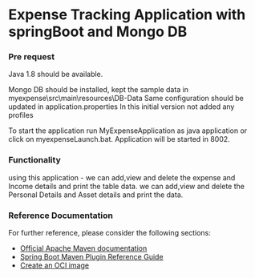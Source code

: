 # Expense Tracking Application with springBoot and Mongo DB

### Pre request
Java 1.8 should be available.

Mongo DB should be installed, kept the sample data in myexpense\src\main\resources\DB-Data
Same configuration should be updated in application.properties
In this initial version not added any profiles

To start the application run MyExpenseApplication as java application or click on myexpenseLaunch.bat.
Application will be started in 8002.

### Functionality
using this application - we can add,view and delete the expense and Income  details and print the table data.
we can add,view and delete the Personal Details and Asset  details and print the data.

### Reference Documentation
For further reference, please consider the following sections:

* [Official Apache Maven documentation](https://maven.apache.org/guides/index.html)
* [Spring Boot Maven Plugin Reference Guide](https://docs.spring.io/spring-boot/docs/2.5.0/maven-plugin/reference/html/)
* [Create an OCI image](https://docs.spring.io/spring-boot/docs/2.5.0/maven-plugin/reference/html/#build-image)
